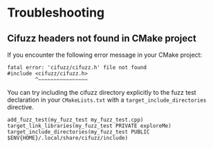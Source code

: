 # Troubleshooting

## Cifuzz headers not found in CMake project

If you encounter the following error message in your CMake project:
```
fatal error: 'cifuzz/cifuzz.h' file not found
#include <cifuzz/cifuzz.h>
         ^~~~~~~~~~~~~~~~~
```
You can try including the cifuzz directory explicitly to the fuzz test 
declaration in your `CMakeLists.txt` with a `target_include_directories` directive.
```
add_fuzz_test(my_fuzz_test my_fuzz_test.cpp)
target_link_libraries(my_fuzz_test PRIVATE exploreMe)
target_include_directories(my_fuzz_test PUBLIC $ENV{HOME}/.local/share/cifuzz/include)
```
